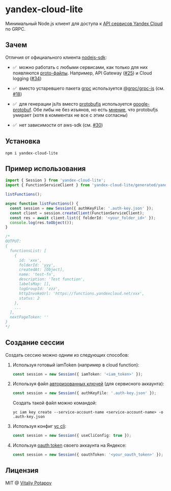 # yandex-cloud-lite
Минимальный Node.js клиент для доступа к [API сервисов Yandex Cloud](https://cloud.yandex.ru/docs/api-design-guide) по GRPC.

## Зачем
Отличия от официального клиента [nodejs-sdk](https://github.com/yandex-cloud/nodejs-sdk):

* ✅ &nbsp;можно работать с любыми сервисами, как только для них появляются [proto-файлы](https://github.com/yandex-cloud/cloudapi). Например, API Gateway ([#25](https://github.com/yandex-cloud/nodejs-sdk/issues/25)) и Cloud logging ([#34](https://github.com/yandex-cloud/nodejs-sdk/issues/34))

* ✅ &nbsp;вместо устаревшего пакета [grpc](https://www.npmjs.com/package/grpc#nodejs-grpc-library) используется [@grpc/grpc-js](https://www.npmjs.com/package/@grpc/grpc-js) (см. [#18](https://github.com/yandex-cloud/nodejs-sdk/issues/18))

* ✅ &nbsp;для генерации js/ts вместо [protobufjs](https://github.com/protobufjs/protobuf.js) используется [google-protobuf](https://github.com/protocolbuffers/protobuf/tree/master/js). Обе либы не без изъянов, но есть [мнение](https://github.com/protobufjs/protobuf.js/issues/1327), что protobufjs умирает (хотя в комментах не все с этим согласны)

* ✅ &nbsp;нет зависимости от aws-sdk (см. [#30](https://github.com/yandex-cloud/nodejs-sdk/issues/18))

## Установка
```
npm i yandex-cloud-lite
```

## Пример использования
```ts
import { Session } from 'yandex-cloud-lite';
import { FunctionServiceClient } from 'yandex-cloud-lite/generated/yandex/cloud/serverless/functions/v1/function_service_grpc_pb';

listFunctions();

async function listFunctions() {
  const session = new Session({ authKeyFile: '.auth-key.json' });
  const client = session.createClient(FunctionServiceClient);
  const res = await client.list({ folderId: '<your_folder_id>' });
  console.log(res.toObject());
}

/*
OUTPUT:
{
  functionsList: [
    {
      id: 'xxx',
      folderId: 'yyy',
      createdAt: [Object],
      name: 'test-fn',
      description: 'Test function',
      labelsMap: [],
      logGroupId: 'zzz',
      httpInvokeUrl: 'https://functions.yandexcloud.net/xxx',
      status: 2
    },
    ...
  ],
  nextPageToken: ''
}
*/
```

## Создание сессии
Создать сессию можно одним из следующих способов:

1. Используя готовый iamToken (например в cloud function):
   ```ts
   const session = new Session({ iamToken: '<iam_token>' });
   ```

2. Используя файл [авторизованных ключей](https://cloud.yandex.ru/docs/iam/operations/authorized-key/create) (для сервисного аккаунта):
   ```ts
   const session = new Session({ authKeyFile: '.auth-key.json' });
   ```
   Создать такой файл можно командой:
   ```
   yc iam key create --service-account-name <service-account-name> -o .auth-key.json
   ```
3. Используя конфиг [yc cli](https://cloud.yandex.ru/docs/cli/):
   ```ts
   const session = new Session({ useCliConfig: true });
   ```

4. Используя [oauth token](https://cloud.yandex.ru/docs/iam/operations/iam-token/create) своего аккаунта на Яндексе:
   ```ts
   const session = new Session({ oauthToken: '<your_oauth_token>' });
   ```

## Лицензия
MIT @ [Vitaliy Potapov](https://github.com/vitalets)
